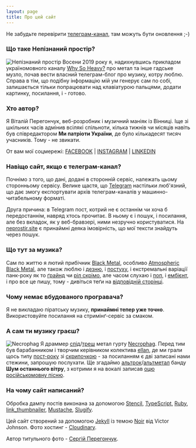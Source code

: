 ```yaml
---
layout: page
title: Про цей сайт
---
```


<p class="message">
  Не забудьте перевірити <a href="https://t.me/vast_space_unexplored" rel="noopener noreferrer">телеграм-канал</a>, там можуть бути оновлення ;-)
</p>

### Що таке Непізнаний простір?

![Непізнаний простір](https://res.cloudinary.com/vast-space-unexplored/image/upload/v1605605222/photo5204221884588207887.jpg)
Восени 2019 року я, надихнувшись прикладом україномовного каналу [Why So Heavy?](https://t.me/why_so_heavy) про метал та інше гадське музло, почав вести власний телеграм-блог про музику, котру люблю. Справа в тім, що подібну інформацію мій ум генерує сам по собі, залишається тільки попрацювати над клавіатурою пальцями, додати картинку, посилання, і - готово.

### Хто автор?

Я Віталій Перегончук, веб-розробник і музичний маніяк із Вінниці. Іще зі шкільних часів адмінив всілякі спільноти, кілька тижнів чи місяців навіть був співредактором **Ми патріоти України**, де було кількадесят тисяч учасників. Тому - не звикати.

От вам мої соцмережі:
[FACEBOOK](https://www.facebook.com/vitaliy.seeker) | [INSTAGRAM](http://instagram.com/brute18) | [LINKEDIN](https://www.linkedin.com/in/vitalii-perehonchuk-10570693/)

### Навіщо сайт, якщо є телеграм-канал?

Почнімо з того, що дані, додані в сторонній сервіс, належать цьому сторонньому сервісу. Велике щастя, що [Telegram](https://telegram.org) настільки люб'язний, що дає змогу експортувати архів телеграм-каналів у машинно-читабельному форматі.

Друга причина: в Telegram пост, котрий не є останнім чи хоча б передостаннім, навряд хтось прочитає. В ньому є і пошук, і посилання, але без вкладок, як у веб-бравзері, ними незручно користуватися. На [neprostir.site](https://neprostir.site) є принаймні деяка імовірність, що мої тексти знайдуть через пошук.

### Що тут за музика?

Сам по життю я лютий прибічник [Black Metal](/tags/#black_metal), особливо [Atmospheric Black Metal](/tags/#atmospheric_black_metal), але також люблю і [дезню](/tags/#death_metal), і [постуху](/tags/#post_metal), і екстремальні варіації панк-року як то [ґрайнд](/tags/#grindcore) чи [ріл скрімо](/tags/#real_screamo), але часом слухаю і [поп](/tags/#pop), і [ембієнт](/tags/#ambient), і про все це пишу, тому - дивіться теґи на [відповідній сторінці](/tags/).

### Чому немає вбудованого програвача?

Я не викладаю піратську музику, **принаймні тепер уже точно**. Використовуйте посилання на стримінґ-сервіс за смаком.

### А сам ти музику граєш?

![Necrophag](https://res.cloudinary.com/vast-space-unexplored/image/upload/c_scale,w_1024/v1605610777/01162.jpg)
Я драммер [спід](/tags/#speed_metal)/[треш](/tags/#thrash_metal) метал гурту [Necrophag](https://www.facebook.com/Necrophag666/). Перед тим був барабанником і творчим керівником колектива [ellan](https://ellanband.bandcamp.com), де ми грали щось типу [пост-року](/tags/#post_rock) зі [скрипочкою](/tags/#violin) - за посиланням є дві записані нами стежини, запрошую послухати. Ще згадаймо [альтрок](/tags/#alternative_rock)/[альтметал](/tags/#alternative_metal) банду **Шум останнього вітру**, з котрими я на вокалі записав [оцю російськомовну пісню](https://shov-vn.bandcamp.com/track/--2).

### На чому сайт написаний?

Обробка дампу постів виконана за допомогою [Stencil](https://stenciljs.com/), [TypeScript](https://www.typescriptlang.org/), [Ruby](https://www.ruby-lang.org/), [link_thumbnailer](https://github.com/gottfrois/link_thumbnailer), [Mustache](https://mustache.github.io/), [Slugify](https://github.com/Slicertje/Slugify).

Цей сайт створений за допомогою [Jekyll](https://jekyllrb.com/) із темою [Noir](https://noir.essentialenemy.com) від Victor Johnson. Фото хостинг - [Cloudinary](https://cloudinary.com/).

Автор титульного фото - [Сергій Перегончук](https://www.instagram.com/inperihelion/).
